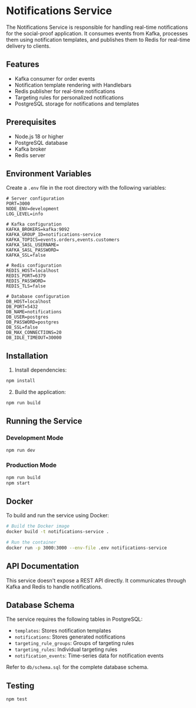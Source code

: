# Notifications Service

The Notifications Service is responsible for handling real-time notifications for the social-proof application. It consumes events from Kafka, processes them using notification templates, and publishes them to Redis for real-time delivery to clients.

## Features

- Kafka consumer for order events
- Notification template rendering with Handlebars
- Redis publisher for real-time notifications
- Targeting rules for personalized notifications
- PostgreSQL storage for notifications and templates

## Prerequisites

- Node.js 18 or higher
- PostgreSQL database
- Kafka broker
- Redis server

## Environment Variables

Create a `.env` file in the root directory with the following variables:

```
# Server configuration
PORT=3000
NODE_ENV=development
LOG_LEVEL=info

# Kafka configuration
KAFKA_BROKERS=kafka:9092
KAFKA_GROUP_ID=notifications-service
KAFKA_TOPICS=events.orders,events.customers
KAFKA_SASL_USERNAME=
KAFKA_SASL_PASSWORD=
KAFKA_SSL=false

# Redis configuration
REDIS_HOST=localhost
REDIS_PORT=6379
REDIS_PASSWORD=
REDIS_TLS=false

# Database configuration
DB_HOST=localhost
DB_PORT=5432
DB_NAME=notifications
DB_USER=postgres
DB_PASSWORD=postgres
DB_SSL=false
DB_MAX_CONNECTIONS=20
DB_IDLE_TIMEOUT=30000
```

## Installation

1. Install dependencies:

```bash
npm install
```

2. Build the application:

```bash
npm run build
```

## Running the Service

### Development Mode

```bash
npm run dev
```

### Production Mode

```bash
npm run build
npm start
```

## Docker

To build and run the service using Docker:

```bash
# Build the Docker image
docker build -t notifications-service .

# Run the container
docker run -p 3000:3000 --env-file .env notifications-service
```

## API Documentation

This service doesn't expose a REST API directly. It communicates through Kafka and Redis to handle notifications.

## Database Schema

The service requires the following tables in PostgreSQL:

- `templates`: Stores notification templates
- `notifications`: Stores generated notifications
- `targeting_rule_groups`: Groups of targeting rules
- `targeting_rules`: Individual targeting rules
- `notification_events`: Time-series data for notification events

Refer to `db/schema.sql` for the complete database schema.

## Testing

```bash
npm test
```
